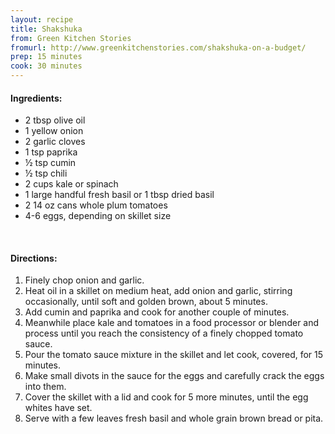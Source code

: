 ```yaml
---
layout: recipe
title: Shakshuka
from: Green Kitchen Stories
fromurl: http://www.greenkitchenstories.com/shakshuka-on-a-budget/
prep: 15 minutes
cook: 30 minutes
---
```


#### Ingredients:

* 2 tbsp olive oil
* 1 yellow onion
* 2 garlic cloves
* 1 tsp paprika
* ½ tsp cumin
* ½ tsp chili
* 2 cups kale or spinach
* 1 large handful fresh basil or 1 tbsp dried basil
* 2 14 oz cans whole plum tomatoes
* 4-6 eggs, depending on skillet size

<br>

#### Directions:

1. Finely chop onion and garlic. 
2. Heat oil in a skillet on medium heat, add onion and garlic, stirring occasionally, until soft and golden brown, about 5 minutes. 
3. Add cumin and paprika and cook for another couple of minutes. 
4. Meanwhile place kale and tomatoes in a food processor or blender and process until you reach the consistency of a finely chopped tomato sauce. 
5. Pour the tomato sauce mixture in the skillet and let cook, covered, for 15 minutes. 
6. Make small divots in the sauce for the eggs and carefully crack the eggs into them. 
7. Cover the skillet with a lid and cook for 5 more minutes, until the egg whites have set. 
8. Serve with a few leaves fresh basil and whole grain brown bread or pita.
